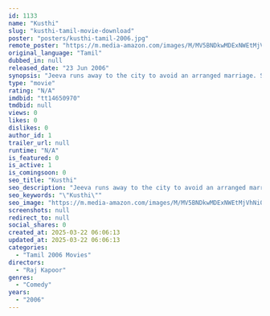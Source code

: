 ```yaml
---
id: 1133
name: "Kusthi"
slug: "kusthi-tamil-movie-download"
poster: "posters/kusthi-tamil-2006.jpg"
remote_poster: "https://m.media-amazon.com/images/M/MV5BNDkwMDExNWEtMjVhNi00MWE2LWFiMzAtMjgyNWRlMjJmZWMzXkEyXkFqcGdeQXVyMTEzNzg0Mjkx._V1_SX300.jpg"
original_language: "Tamil"
dubbed_in: null
released_date: "23 Jun 2006"
synopsis: "Jeeva runs away to the city to avoid an arranged marriage. Soon, he befriends Singam, a local goon, after which, they get involved in many mishaps together."
type: "movie"
rating: "N/A"
imdbid: "tt14650970"
tmdbid: null
views: 0
likes: 0
dislikes: 0
author_id: 1
trailer_url: null
runtime: "N/A"
is_featured: 0
is_active: 1
is_comingsoon: 0
seo_title: "Kusthi"
seo_description: "Jeeva runs away to the city to avoid an arranged marriage. Soon, he befriends Singam, a local goon, after which, they get involved in many mishaps together."
seo_keywords: "\"Kusthi\""
seo_image: "https://m.media-amazon.com/images/M/MV5BNDkwMDExNWEtMjVhNi00MWE2LWFiMzAtMjgyNWRlMjJmZWMzXkEyXkFqcGdeQXVyMTEzNzg0Mjkx._V1_SX300.jpg"
screenshots: null
redirect_to: null
social_shares: 0
created_at: 2025-03-22 06:06:13
updated_at: 2025-03-22 06:06:13
categories:
  - "Tamil 2006 Movies"
directors:
  - "Raj Kapoor"
genres:
  - "Comedy"
years:
  - "2006"
---
```

